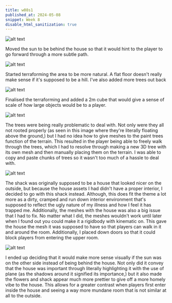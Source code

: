 ```yaml
---
title: w08s1
published_at: 2024-05-08
snippet: Week 8
disable_html_sanitization: true
---
```


![alt text](/w08s1/image-1.png)

Moved the sun to be behind the house so that it would hint to the player to go forward through a more subtle path.

![alt text](/w08s1/image-2.png)

Started terraforming the area to be more natural. A flat floor doesn't really make sense if it's supposed to be a hill. I've also added more trees out back

![alt text](/w08s1/image-3.png)

Finalised the terraforming and added a 2m cube that would give a sense of scale of how large objects would be to a player.

![alt text](/w08s1/image-4.png)

The trees were being really problematic to deal with. Not only were they all not rooted properly (as seen in this image where they're literally floating above the ground,) but I had no idea how to give meshes to the paint trees function of the terrain. This resulted in the player being able to freely walk through the trees, which I had to resolve through making a new 3D tree with its own mesh and then manually placing them on the terrain. I was able to copy and paste chunks of trees so it wasn't too much of a hassle to deal with.

![alt text](/w08s1/image-5.png)

The shack was originally supposed to be a house that looked nicer on the outside, but because the house assets I had didn't have a proper interior, I decided to go with this shack instead. Although, this does fit the theme a lot more as a dirty, cramped and run down interior environment that's supposed to reflect the ugly nature of my illness and how I feel it has trapped me.
Additionally, the meshes with the house was also a big issue that I had to fix. No matter what I did, the meshes wouldn't work until later when I found out you could make it a rigidbody with kinematic on. This gave the house the mesh it was supposed to have so that players can walk in it and around the room. Additionally, I placed down doors so that it could block players from entering the upper room.

![alt text](/w08s1/image-6.png)

I ended up deciding that it would make more sense visually if the sun was on the other side instead of being behind the house. Not only did it convey that the house was important through literally highlighting it with the use of plane (as the shadows around it signified its importance,) but it also made the flowers and shack appear much more prettier to give off a more homely vibe to the house. This allows for a greater contrast when players first enter inside the house and seeing a way more mundane room that is not similar at all to the outside.